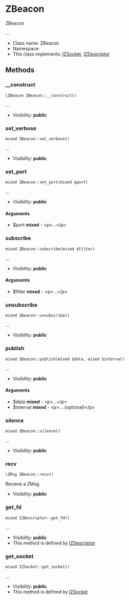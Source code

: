 ZBeacon
===============

ZBeacon

...


* Class name: ZBeacon
* Namespace: 
* This class implements: [IZSocket](IZSocket.md), [IZDescriptor](IZDescriptor.md)






Methods
-------


### __construct

    \ZBeacon ZBeacon::__construct()



...

* Visibility: **public**




### set_verbose

    mixed ZBeacon::set_verbose()



...

* Visibility: **public**




### set_port

    mixed ZBeacon::set_port(mixed $port)



...

* Visibility: **public**


#### Arguments
* $port **mixed** - &lt;p&gt;...&lt;/p&gt;



### subscribe

    mixed ZBeacon::subscribe(mixed $filter)



...

* Visibility: **public**


#### Arguments
* $filter **mixed** - &lt;p&gt;...&lt;/p&gt;



### unsubscribe

    mixed ZBeacon::unsubscribe()



...

* Visibility: **public**




### publish

    mixed ZBeacon::publish(mixed $data, mixed $interval)



...

* Visibility: **public**


#### Arguments
* $data **mixed** - &lt;p&gt;...&lt;/p&gt;
* $interval **mixed** - &lt;p&gt;... (optional)&lt;/p&gt;



### silence

    mixed ZBeacon::silence()



...

* Visibility: **public**




### recv

    \ZMsg ZBeacon::recv()

Recieve a ZMsg.



* Visibility: **public**




### get_fd

    mixed IZDescriptor::get_fd()



...

* Visibility: **public**
* This method is defined by [IZDescriptor](IZDescriptor.md)




### get_socket

    mixed IZSocket::get_socket()



...

* Visibility: **public**
* This method is defined by [IZSocket](IZSocket.md)



